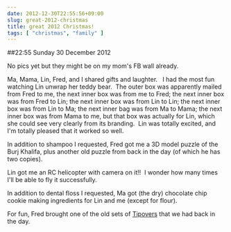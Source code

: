 ```yaml
---
date: 2012-12-30T22:55:56+09:00
slug: great-2012-christmas
title: great 2012 Christmas!
tags: [ "christmas", "family" ]
---
```


##22:55 Sunday 30 December 2012

No pics yet but they might be on my mom's FB wall already.

Ma, Mama, Lin, Fred, and I shared gifts and laughter.   I had the most fun watching Lin unwrap her teddy bear.  The outer box was apparently mailed from Fred to me, the next inner box was from me to Fred; the next inner box was from Fred to Lin; the next inner box was from Lin to Lin; the next inner box was from Lin to Ma; the next inner bag was from Ma to Mama; the next inner box was from Mama to me, but that box was actually for Lin, which she could see very clearly from its branding.  Lin was totally excited, and I'm totally pleased that it worked so well.

In addition to shampoo I requested, Fred got me a 3D model puzzle of the Burj Khalifa, plus another old puzzle from back in the day (of which he has two copies).

Lin got me an RC helicopter with camera on it!!  I wonder how many times I'll be able to fly it successfully.

In addition to dental floss I requested, Ma got (the dry) chocolate chip cookie making ingredients for Lin and me (except for flour).

For fun, Fred brought one of the old sets of [Tipovers](https://www.ebay.com/itm/ws/eBayISAPI.dll?ViewItem&item=321011097812) that we had back in the day.


